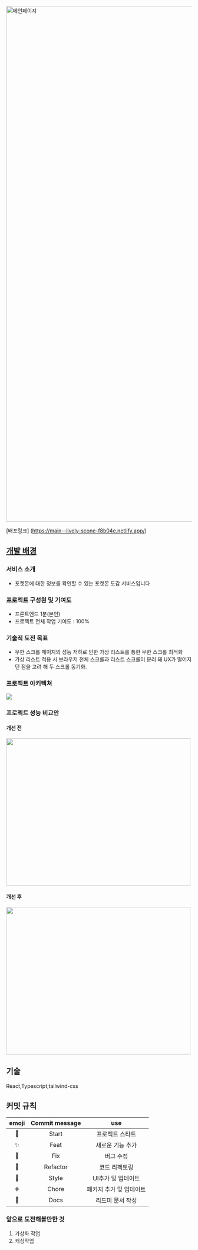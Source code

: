 <img width="1399" alt="메인페이지" src="https://github.com/gn753/poke/assets/71584114/b7bad3e0-dd33-4a63-8bc3-23640f258134">

[배포링크] (https://main--lively-scone-f8b04e.netlify.app/)

## [개발 배경](../../wiki/개발-히스토리)

### 서비스 소개

- 포켓몬에 대한 정보를 확인할 수 있는 포켓몬 도감 서비스입니다

### 프로젝트 구성원 및 기여도

- 프론트엔드 1분(본인)
- 프로젝트 전체 작업 기여도 : 100%


### 기술적 도전 목표

- 무한 스크롤 페이지의 성능 저하로 인한 가상 리스트를 통한 무한 스크롤 최적화
- 가상 리스트 적용 시 브라우저 전체 스크롤과 리스트 스크롤이 분리 돼 UX가 떨어지던 점을 고려 해 두 스크롤 동기화.


### 프로젝트 아키텍쳐 
<img src="https://github.com/gn753/poke/assets/71584114/95e9fd80-cf95-4e79-b0be-5d7736b9e8cd">

### 프로젝트 성능 비교안

#### 개선 전
<img src="https://github.com/gn753/poke/assets/71584114/2243211c-9ecc-4406-8a26-064ef5649893" width="500" height="400" />

#### 개선 후 
<img src="https://github.com/gn753/poke/assets/71584114/3b6d2796-f33e-49cf-be33-d6fa684714ed" width="500" height="400" />




## 기술
React,Typescript,tailwind-css

## 커밋 규칙

| emoji | Commit message |           use           |
| :---: | :------------: | :---------------------: |
|  🚀   |     Start      |     프로젝트 스타트     |
|  ✨   |      Feat      |    새로운 기능 추가     |
|  🐛   |      Fix       |        버그 수정        |
|  🔧   |    Refactor    |      코드 리펙토링      |
|  💄   |     Style      |   UI추가 및 업데이트    |
|  ➕   |     Chore      | 패키지 추가 및 업데이트 |
|  📝   |      Docs      |    리드미 문서 작성     |

### 앞으로 도전해볼만한 것

1. 가상화 작업
2. 캐싱작업
